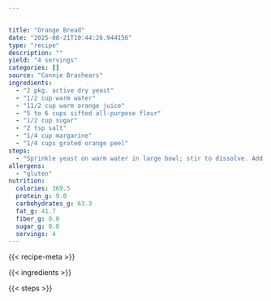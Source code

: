 ```yaml
---


title: "Orange Bread"
date: "2025-08-21T10:44:26.944156"
type: "recipe"
description: ""
yield: "4 servings"
categories: []
source: "Connie Brashears"
ingredients:
  - "2 pkg. active dry yeast"
  - "1/2 cup warm water"
  - "11/2 cup warm orange juice"
  - "5 to 6 cups sifted all-purpose flour"
  - "1/2 cup sugar"
  - "2 tsp salt"
  - "1/4 cup margarine"
  - "1/4 cups grated orange peel"
steps:
  - "Sprinkle yeast on warm water in large bowl; stir to dissolve. Add orange juice and 2 cups flour. Beat with electric mixer at medium speed 2 minutes, scraping bowl occasionally. Stir in sugar, salt, margarine and orange peel. Stir in flour. Knead 5 to 8 minutes. Let rise 11/2 hours. Punch down. Divide in half. Let rest 5 minutes. Roll dough into rectangle 1/4\" thick, 6\" wide, 20\" long. Brush with 1 Tbsp melted butter. Mix 3 Tbsp sugar and 11/2 tsp cinnamon. Sprinkle evenly over dough. Roll like jelly roll, starting at narrow end. Seal ends. Place in greased loaf pan. Repeat with remaining half. Let rise 11/4 hours. Bake at 375° for 45 minutes. Makes 2 loaves."
allergens:
  - "gluten"
nutrition:
  calories: 369.5
  protein_g: 9.0
  carbohydrates_g: 63.3
  fat_g: 41.7
  fiber_g: 0.0
  sugar_g: 0.0
  servings: 4
---
```


{{< recipe-meta >}}

{{< ingredients >}}

{{< steps >}}
